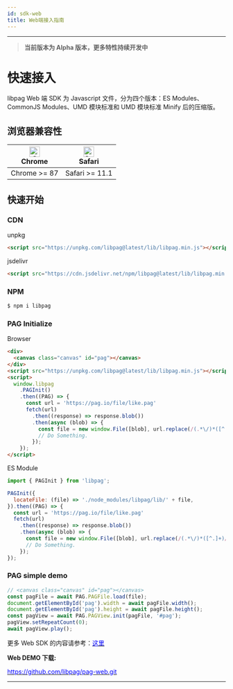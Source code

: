 ```yaml
---
id: sdk-web
title: Web端接入指南
---
```

---

> **当前版本为 Alpha 版本，更多特性持续开发中**

# 快速接入

libpag Web 端 SDK 为 Javascript 文件，分为四个版本：ES Modules、CommonJS Modules、UMD 模块标准和 UMD 模块标准 Minify 后的压缩版。

## 浏览器兼容性

| [<img src="https://raw.githubusercontent.com/alrra/browser-logos/master/src/chrome/chrome_48x48.png" alt="Chrome" width="24px" height="24px" />](http://godban.github.io/browsers-support-badges/)<br/>Chrome | [<img src="https://raw.githubusercontent.com/alrra/browser-logos/master/src/safari/safari_48x48.png" alt="Safari" width="24px" height="24px" />](http://godban.github.io/browsers-support-badges/)<br/>Safari |
| ------------------------------------------------------------------------------------------------------------------------------------------------------------------------------------------------------------- | ------------------------------------------------------------------------------------------------------------------------------------------------------------------------------------------------------------- |
| Chrome >= 87                                                                                                                                                                                                  | Safari >= 11.1                                                                                                                                                                                                |

## 快速开始

### CDN

unpkg

``` html
<script src="https://unpkg.com/libpag@latest/lib/libpag.min.js"></script>
```

jsdelivr

``` html
<script src="https://cdn.jsdelivr.net/npm/libpag@latest/lib/libpag.min.js"></script>
```

### NPM

```bash
$ npm i libpag
```

### PAG Initialize

Browser

```html
<div>
  <canvas class="canvas" id="pag"></canvas>
</div>
<script src="https://unpkg.com/libpag@latest/lib/libpag.min.js"></script>
<script>
  window.libpag
    .PAGInit()
    .then((PAG) => {
      const url = 'https://pag.io/file/like.pag'
      fetch(url)
        .then((response) => response.blob())
        .then(async (blob) => {
          const file = new window.File([blob], url.replace(/(.*\/)*([^.]+)/i, '$2'));
          // Do Something.
        });
    });
</script>
```

ES Module

```javascript
import { PAGInit } from 'libpag';

PAGInit({
  locateFile: (file) => './node_modules/libpag/lib/' + file,
}).then((PAG) => {
  const url = 'https://pag.io/file/like.pag'
  fetch(url)
    .then((response) => response.blob())
    .then(async (blob) => {
      const file = new window.File([blob], url.replace(/(.*\/)*([^.]+)/i, '$2'));
      // Do Something.
    });
});
```

### PAG simple demo

```javascript
// <canvas class="canvas" id="pag"></canvas>
const pagFile = await PAG.PAGFile.load(file);
document.getElementById('pag').width = await pagFile.width();
document.getElementById('pag').height = await pagFile.height();
const pagView = await PAG.PAGView.init(pagFile, '#pag');
pagView.setRepeatCount(0);
await pagView.play();
```

更多 Web SDK 的内容请参考：[<font color=blue>这里</font>](https://github.com/Tencent/libpag/blob/main/web/README.md)

**Web DEMO 下载:**

[<font color=blue>https://github.com/libpag/pag-web.git</font>](https://github.com/libpag/pag-web.git)

---